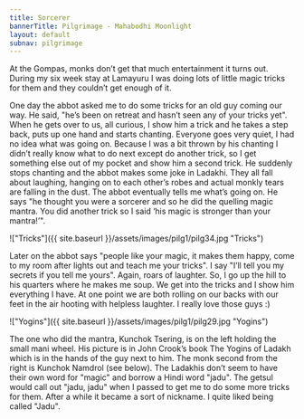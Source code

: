 ```yaml
---
title: Sorcerer
bannerTitle: Pilgrimage - Mahabodhi Moonlight
layout: default
subnav: pilgrimage
---
```



At the Gompas, monks don’t get that much entertainment it turns out.
During my six week stay at Lamayuru I was doing lots of little magic
tricks for them and they couldn’t get enough of it.

One day the abbot asked me to do some tricks for an old guy coming our way. He
said, "he’s been on retreat and hasn’t seen any of your tricks yet". When he
gets over to us, all curious, I show him a trick and he takes a step back, puts
up one hand and starts chanting. Everyone goes very quiet, I had no idea what
was going on. Because I was a bit thrown by his chanting I didn’t really know
what to do next except do another trick, so I get something else out of my
pocket and show him a second trick. He suddenly stops chanting and the abbot
makes some joke in Ladakhi. They all fall about laughing, hanging on to each
other’s robes and actual monkly tears are falling in the dust. The abbot
eventually tells me what’s going on. He says "he thought you were a sorcerer
and so he did the quelling magic mantra. You did another trick so I said ‘his
magic is stronger than your mantra!’". 

!["Tricks"]({{ site.baseurl }}/assets/images/pilg1/pilg34.jpg "Tricks")

Later on the abbot says "people like your magic, it makes them
happy, come to my room after lights out and teach me your tricks". I
say "I’ll tell you my secrets if you tell me yours". Again, roars of
laughter. So, I go up the hill to his quarters where he makes me
soup. We get into the tricks and I show him everything I have. At
one point we are both rolling on our backs with our feet in the air
hooting with helpless laughter. I really love those guys :)

!["Yogins"]({{ site.baseurl }}/assets/images/pilg1/pilg29.jpg "Yogins") 

The one who did the mantra, Kunchok Tsering, is on the
left holding the small mani wheel. His picture is in John Crook’s
book The Yogins of Ladakh which is in the hands of the guy next to
him. The monk second from the right is Kunchok Namdrol (see below).
The Ladakhis don’t seem to have their own word for "magic" and
borrow a Hindi word "jadu". The getsul would call out "jadu, jadu"
when I passed to get me to do some more tricks for them. After a
while it became a sort of nickname. I quite liked being called
"Jadu".
